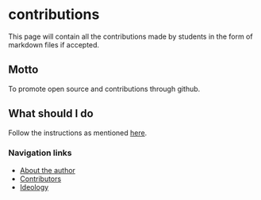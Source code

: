 # contributions
This page will contain all the contributions made by students in the form of markdown files if accepted.

## Motto
To promote open source and contributions through github.

## What should I do
Follow the instructions as mentioned [here](./CONTRIBUTING.html).

### Navigation links
- [About the author](./About_Me)
- [Contributors](./Contributors)
- [Ideology](./Ideology)
